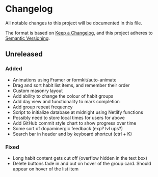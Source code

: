 # Changelog

All notable changes to this project will be documented in this file.

The format is based on [Keep a Changelog](https://keepachangelog.com/en/1.0.0/),
and this project adheres to [Semantic Versioning](https://semver.org/spec/v2.0.0.html).

## Unreleased

### Added

- Animations using Framer or formkit/auto-animate
- Drag and sort habit list items, and remember their order
- Custom masonry layout
- Add ability to change the colour of habit groups
- Add day view and functionality to mark completion
- Add group repeat frequency
- Script to initialize database at midnight using Netlify functions
- Possibly need to store local times for users for above
- Add GitHub commit style chart to show progress over time
- Some sort of dopaminergic feedback (exp? lvl ups?)
- Search bar in header and by keyboard shortcut (ctrl + K)

### Fixed

- Long habit content gets cut off (overflow hidden in the text box)
- Delete buttons fade in and out on hover of the group card. Should appear on hover of the list item
